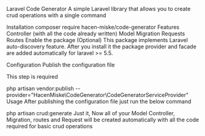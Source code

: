 Laravel Code Generator
A simple Laravel library that allows you to create crud operations with a single command

Installation
composer require hacen-miske/code-generator
Features
Controller (with all the code already written)
Model
Migration
Requests
Routes
Enable the package (Optional)
This package implements Laravel auto-discovery feature. After you install it the package provider and facade are added automatically for laravel >= 5.5.

Configuration
Publish the configuration file

This step is required

php artisan vendor:publish --provider="HacenMiske\\CodeGenerator\\CodeGeneratorServiceProvider"
Usage
After publishing the configuration file just run the below command

php artisan crud:generate
Just it, Now all of your Model Controller, Migration, routes and Request will be created automatically with all the code required for basic crud operations
